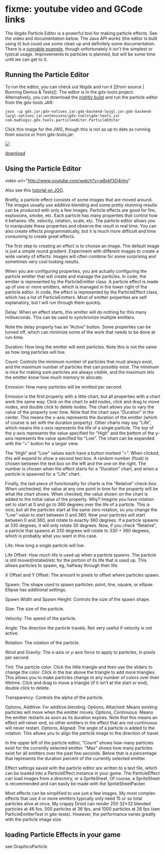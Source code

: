 # fixme: youtube video and GCode links

The libgdx Particle Editor is a powerful tool for making particle effects. See the video and documentation below. The Java API works (the editor is built using it) but could use some clean up and definitely some documentation. There is a [runnable example](https://github.com/libgdx/libgdx/blob/master/tests/gdx-tests/src/com/badlogic/gdx/tests/ParticleEmitterTest.java), though unfortunately it isn't the simplest or typical usage. Improvements to particles is planned, but will be some time until we can get to it.

## Running the Particle Editor ##

To run the editor, you can check out libgdx and run it [[from source | Running Demos & Tests]]. The editor is in the gdx-tools project. Alternatively, you can download the [nightly build](http://libgdx.badlogicgames.com/nightlies/) and run the particle editor from the gdx-tools JAR:

```
java -cp gdx.jar;gdx-natives.jar;gdx-backend-lwjgl.jar;gdx-backend-lwjgl-natives.jar;extensions\gdx-tools\gdx-tools.jar com.badlogic.gdx.tools.particleeditor.ParticleEditor
```

Click this image for the JWS, though this is not as up to date as running from source or from gdx-tools.jar:

![](http://libgdx.googlecode.com/svn/jws/particleeditor.jpg)

[download](http://wiki.libgdx.googlecode.com/git/jws/particle-editor.jnlp)

## Using the Particle Editor ##

video url="http://www.youtube.com/watch?v=w8xkf3O4nho"

Also see this [tutorial on JGO](http://www.java-gaming.org/topics/particle-effects-in-libgdx/29484/view.html).

Briefly, a particle effect consists of some images that are moved around. The images usually use additive blending and some pretty stunning results can be produced with only a few images. Particle effects are good for fire, explosions, smoke, etc. Each particle has many properties that control how it behaves: life, velocity, rotation, scale, etc. The particle editor allows you to manipulate these properties and observe the result in real time. You can also create effects programmatically, but it is much more difficult and time consuming to create great effects.

The first step to creating an effect is to choose an image. The default image is just a simple round gradient. Experiment with different images to create a wide variety of effects. Images will often combine for some surprising and sometimes very cool looking results.

When you are configuring properties, you are actually configuring the particle emitter that will create and manage the particles. In code, the emitter is represented by the ParticleEmitter class. A particle effect is made up of one or more emitters, which is managed in the lower right of the particle editor. In code, the effect is represented by the ParticleEffect class, which has a list of ParticleEmitters. Most of emitter properties are self explanatory, but I will run through them quickly.

Delay: When an effect starts, this emitter will do nothing for this many milliseconds. This can be used to synchronize multiple emitters.

Note the delay property has an “Active” button. Some properties can be turned off, which can minimize some of the work that needs to be done at run-time.

Duration: How long the emitter will emit particles. Note this is not the same as how long particles will live.

Count: Controls the minimum number of particles that must always exist, and the maximum number of particles that can possibly exist. The minimum is nice for making sure particles are always visible, and the maximum lets the emitter know how much memory to allocate.

Emission: How many particles will be emitted per second.

Emission is the first property with a little chart, but all properties with a chart work the same way. Click on the chart to add nodes, click and drag to move nodes, and double click to delete nodes. The chart allows you to vary the value of the property over time. Note that the chart says “Duration” in the center. This means the x-axis represents the duration of the emitter (which of course is set with the duration property). Other charts may say “Life”, which means the x-axis represents the life of a single particle. The top of the y-axis represents the value specified for “High” and the bottom of the y-axis represents the value specified for “Low”. The chart can be expanded with the “+” button for a larger view.

The “High” and “Low” values each have a button marked “>”. When clicked, this will expand to show a second text box. A random number (float) is chosen between the text box on the left and the one on the right. The number is chosen when the effect starts for a “Duration” chart, and when a particle is spawned for a “Life” chart.

Finally, the last piece of functionality for charts is the “Relative” check-box. When unchecked, the value at any one point in time for the property will be what the chart shows. When checked, the value shown on the chart is added to the initial value of the property. Why? Imagine you have rotation set to start at 0 and go to 360 degrees over the life of a particle. This is nice, but all the particles start at the same zero rotation, so you change the “Low” value to start between 0 and 360. Now your particles will start between 0 and 360, and rotate to exactly 360 degrees. If a particle spawns at 330 degrees, it will only rotate 30 degrees. Now, if you check “Relative”, a particle that spawns at 330 degrees will rotate to 330 + 360 degrees, which is probably what you want in this case.

Life: How long a single particle will live.

Life Offset: How much life is used up when a particle spawns. The particle is still moved/rotated/etc for the portion of its life that is used up. This allows particles to spawn, eg, halfway through their life.

X Offset and Y Offset: The amount in pixels to offset where particles spawn.

Spawn: The shape used to spawn particles: point, line, square, or ellipse. Ellipse has additional settings.

Spawn Width and Spawn Height: Controls the size of the spawn shape.

Size: The size of the particle.

Velocity: The speed of the particle.

Angle: The direction the particle travels. Not very useful if velocity is not active.

Rotation: The rotation of the particle.

Wind and Gravity: The x-axis or y-axis force to apply to particles, in pixels per second.

Tint: The particle color. Click the little triangle and then use the sliders to change the color. Click in the bar above the triangle to add more triangles. This allows you to make particles change to any number of colors over their lifetime. Click and drag to move a triangle (if it isn’t at the start or end), double click to delete.

Transparency: Controls the alpha of the particle.

Options, Additive: For additive blending.
Options, Attached: Means existing particles will move when the emitter moves.
Options, Continuous: Means the emitter restarts as soon as its duration expires. Note that this means an effect will never end, so other emitters in the effect that are not continuous will never restart.
Options, Aligned: The angle of a particle is added to the rotation. This allows you to align the particle image to the direction of travel.

In the upper left of the particle editor, “Count” shows how many particles exist for the currently selected emitter. “Max” shows how many particles exist for all emitters over the past few seconds. Below that is a percentage that represents the duration percent of the currently selected emitter.

Effect settings saved with the particle editor are written to a text file, which can be loaded into a ParticleEffect instance in your game. The ParticleEffect can load images from a directory, or a SpriteSheet. Of course, a SpriteSheet is recommended and can easily be made with the SpriteSheetPacker.

Most effects can be simplified to use just a few images. My most complex effects that use 4 or more emitters typically only need 15 or so total particles alive at once. My crappy Droid can render 250 32×32 blended particles at 46 fos, 500 particles at 36 fps, and 1000 particles at 26 fps (see ParticleEmitterTest in gdx-tests). However, the performance varies greatly with the particle image size.

## loading Particle Effects in your game ##

see GraphicsParticle